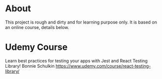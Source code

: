 # About

This project is rough and dirty and for learning purpose only. It is based on an online course, details below.

# Udemy Course
Learn best practices for testing your apps with Jest and React Testing Library!
Bonnie Schulkin
https://www.udemy.com/course/react-testing-library/
